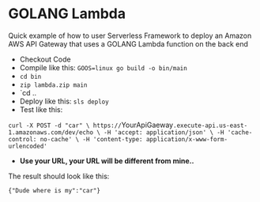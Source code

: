 # GOLANG Lambda

Quick example of how to user Serverless Framework to deploy an Amazon AWS API Gateway that uses a GOLANG Lambda function on the back end

* Checkout Code
* Compile like this: `GOOS=linux go build -o bin/main`
* `cd bin`
* `zip lambda.zip main`
* `cd ..
* Deploy  like this: `sls deploy`
* Test like this: 

`curl -X POST -d "car" \
                     https://`YourApiGaeway`.execute-api.us-east-1.amazonaws.com/dev/echo \
                     -H 'accept: application/json' \
                     -H 'cache-control: no-cache' \
                     -H 'content-type: application/x-www-form-urlencoded'`
                     
* **Use your URL, your URL will be different from mine..**

The result should look like this:

`{"Dude where is my":"car"}`              
